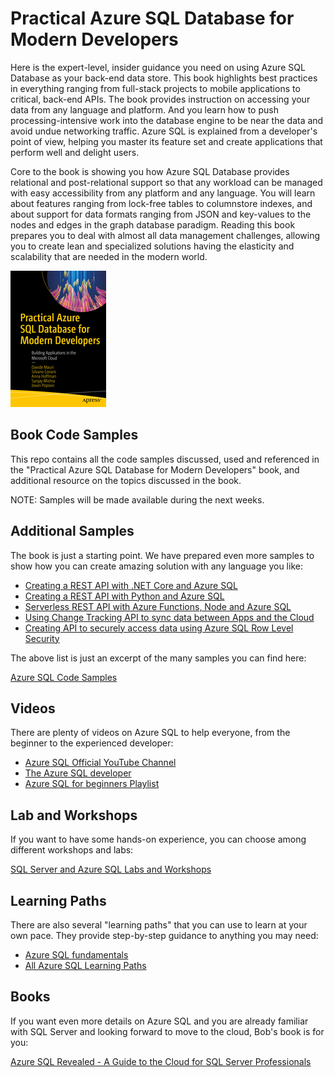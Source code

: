 # Practical Azure SQL Database for Modern Developers

Here is the expert-level, insider guidance you need on using Azure SQL Database as your back-end data store. This book highlights best practices in everything ranging from full-stack projects to mobile applications to critical, back-end APIs. The book provides instruction on accessing your data from any language and platform. And you learn how to push processing-intensive work into the database engine to be near the data and avoid undue networking traffic. Azure SQL is explained from a developer's point of view, helping you master its feature set and create applications that perform well and delight users.

Core to the book is showing you how Azure SQL Database provides relational and post-relational support so that any workload can be managed with easy accessibility from any platform and any language. You will learn about features ranging from lock-free tables to columnstore indexes, and about support for data formats ranging from JSON and key-values to the nodes and edges in the graph database paradigm. Reading this book prepares you to deal with almost all data management challenges, allowing you to create lean and specialized solutions having the elasticity and scalability that are needed in the modern world. 

[![Practical Azure SQL Database for Modern Developers](./practical-azure-sql-database-for-modern-developers-small.jpg)](https://www.apress.com/it/book/9781484263693)

## Book Code Samples

This repo contains all the code samples discussed, used and referenced in the "Practical Azure SQL Database for Modern Developers" book, and additional resource on the topics discussed in the book.

NOTE: Samples will be made available during the next weeks.

## Additional Samples

The book is just a starting point. We have prepared even more samples to show how you can create amazing solution with any language you like:

- [Creating a REST API with .NET Core and Azure SQL](https://github.com/Azure-Samples/azure-sql-db-dotnet-rest-api)
- [Creating a REST API with Python and Azure SQL](https://github.com/Azure-Samples/azure-sql-db-python-rest-api)
- [Serverless REST API with Azure Functions, Node and Azure SQL](https://github.com/Azure-Samples/azure-sql-db-node-rest-api)
- [Using Change Tracking API to sync data between Apps and the Cloud](https://github.com/Azure-Samples/azure-sql-db-sync-api-change-tracking)
- [Creating API to securely access data using Azure SQL Row Level Security](https://github.com/Azure-Samples/azure-sql-db-secure-data-access-api)

The above list is just an excerpt of the many samples you can find here:

[Azure SQL Code Samples](https://docs.microsoft.com/en-us/samples/browse/?expanded=azure&products=azure-sql-database)

## Videos

There are plenty of videos on Azure SQL to help everyone, from the beginner to the experienced developer:

- [Azure SQL Official YouTube Channel](https://www.youtube.com/channel/UCNsev6sULZ_Zp06VL7uktuA)
- [The Azure SQL developer](https://www.youtube.com/channel/UCnN8kC6JjfTG2bOn5VTtNFg)
- [Azure SQL for beginners Playlist](https://www.youtube.com/playlist?list=PL3EZ3A8mHh0y0EVZoKGljNPytdjrxXIZ9)

## Lab and Workshops

If you want to have some hands-on experience, you can choose among different workshops and labs:

[SQL Server and Azure SQL Labs and Workshops](http://aka.ms/sqlworkshops)

## Learning Paths

There are also several "learning paths" that you can use to learn at your own pace. They provide step-by-step guidance to anything you may need:

- [Azure SQL fundamentals](https://docs.microsoft.com/en-us/learn/paths/azure-sql-fundamentals/)
- [All Azure SQL Learning Paths](https://docs.microsoft.com/en-us/learn/browse/?expanded=azure&products=azure-sql-database)

## Books

If you want even more details on Azure SQL and you are already familiar with SQL Server and looking forward to move to the cloud, Bob's book is for you:

[Azure SQL Revealed - A Guide to the Cloud for SQL Server Professionals](https://www.apress.com/it/book/9781484259306)
